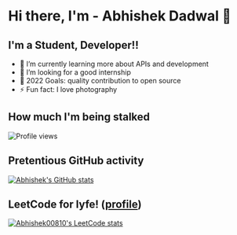 # Hi there, I'm - Abhishek Dadwal 👋 


## I'm a Student, Developer!!

- 🌱 I’m currently learning more about APIs and development
- 👯 I’m looking for a good internship
- 🥅 2022 Goals: quality contribution to open source
- ⚡ Fun fact: I love photography



## How much I'm being stalked
 
<img src="https://gpvc.arturio.dev/Abhishek00810" alt="Profile views"/>

## Pretentious GitHub activity

[![Abhishek's GitHub stats](https://github-readme-stats.vercel.app/api?username=Abhishek00810&show_icons=true&icon_color=586069&text_color=586069&bg_color=fff&line_height=30&hide_title=true&title_color=0366d6)](https://github.com/anuraghazra/github-readme-stats)

## LeetCode for lyfe! ([profile](https://leetcode.com/Abhishek00810))
[![Abhishek00810's LeetCode stats](https://leetcode-stats-six.vercel.app/api?username=aavii)](https://github.com/KnlnKS/leetcode-stats)
